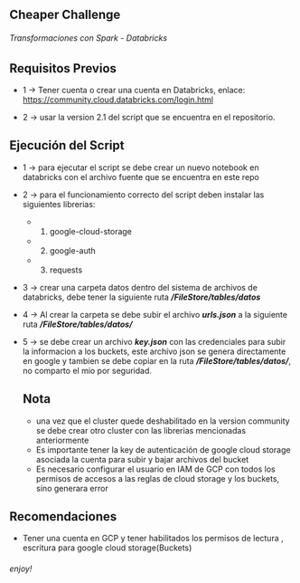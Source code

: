 ## Cheaper Challenge

###### Transformaciones con Spark - Databricks

## Requisitos Previos

* 1 -> Tener cuenta o crear una cuenta en Databricks, enlace: https://community.cloud.databricks.com/login.html

* 2 -> usar la version 2.1 del script que se encuentra en el repositorio.

## Ejecución del Script

* 1 -> para ejecutar el script se debe crear un nuevo notebook en databricks con el archivo fuente que se encuentra en este repo 

* 2 -> para el funcionamiento correcto del script deben instalar las siguientes librerias:

     * 1. google-cloud-storage
     * 2. google-auth
     * 3. requests

* 3 -> crear una carpeta datos dentro del sistema de archivos de databricks, debe tener la siguiente ruta **_/FileStore/tables/datos_**

* 4 -> Al crear la carpeta se debe subir el archivo **_urls.json_** a la siguiente ruta **_/FileStore/tables/datos/_**

* 5 -> se debe crear un archivo **_key.json_** con las credenciales para subir la informacion a los buckets, este archivo json se genera directamente en google y tambien  se  debe copiar en la ruta **_/FileStore/tables/datos/_**, no comparto el mio por seguridad.

     ## Nota
     * una vez que el cluster quede deshabilitado en la version community se debe crear otro cluster con las librerias mencionadas anteriormente
     * Es importante tener la key de autenticación de google cloud storage asociada la cuenta para subir y bajar archivos del bucket 
     * Es necesario configurar el usuario en IAM de GCP con todos los permisos de accesos a las reglas de cloud storage y los buckets, sino generara error


## Recomendaciones

* Tener una cuenta en GCP y tener habilitados los permisos de lectura , escritura para google cloud storage(Buckets)


###### enjoy!
